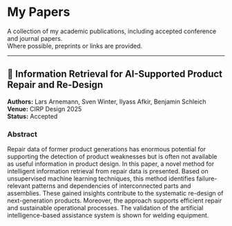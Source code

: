 # My Papers

A collection of my academic publications, including accepted conference and journal papers.  
Where possible, preprints or links are provided.

---

## 📄 Information Retrieval for AI-Supported Product Repair and Re-Design
**Authors:** Lars Arnemann, Sven Winter, Ilyass Afkir, Benjamin Schleich  
**Venue:** CIRP Design 2025  
**Status:** Accepted  

### Abstract
Repair data of former product generations has enormous potential for supporting the detection of product weaknesses but is often not available as useful information in product design. In this paper, a novel method for intelligent information retrieval from repair data is presented. Based on unsupervised machine learning techniques, this method identifies failure-relevant patterns and dependencies of interconnected parts and assemblies. These gained insights contribute to the systematic re-design of next-generation products. Moreover, the approach supports efficient repair and sustainable operational processes. The validation of the artificial intelligence-based assistance system is shown for welding equipment.

